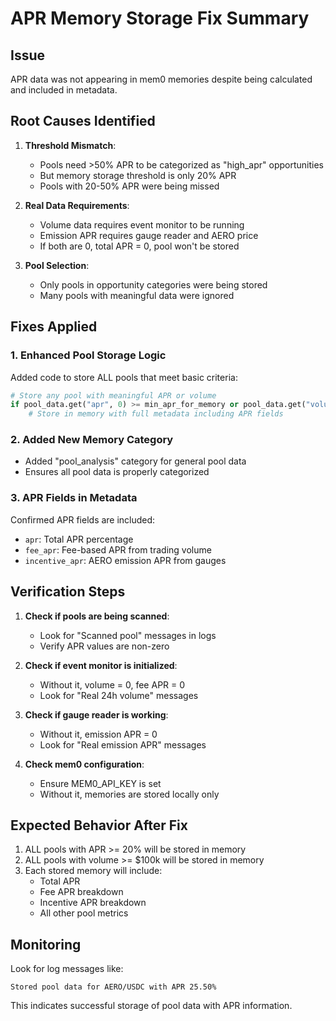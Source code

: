 # APR Memory Storage Fix Summary

## Issue
APR data was not appearing in mem0 memories despite being calculated and included in metadata.

## Root Causes Identified

1. **Threshold Mismatch**: 
   - Pools need >50% APR to be categorized as "high_apr" opportunities
   - But memory storage threshold is only 20% APR
   - Pools with 20-50% APR were being missed

2. **Real Data Requirements**:
   - Volume data requires event monitor to be running
   - Emission APR requires gauge reader and AERO price
   - If both are 0, total APR = 0, pool won't be stored

3. **Pool Selection**:
   - Only pools in opportunity categories were being stored
   - Many pools with meaningful data were ignored

## Fixes Applied

### 1. Enhanced Pool Storage Logic
Added code to store ALL pools that meet basic criteria:
```python
# Store any pool with meaningful APR or volume
if pool_data.get("apr", 0) >= min_apr_for_memory or pool_data.get("volume_24h", 0) >= min_volume_for_memory:
    # Store in memory with full metadata including APR fields
```

### 2. Added New Memory Category
- Added "pool_analysis" category for general pool data
- Ensures all pool data is properly categorized

### 3. APR Fields in Metadata
Confirmed APR fields are included:
- `apr`: Total APR percentage
- `fee_apr`: Fee-based APR from trading volume
- `incentive_apr`: AERO emission APR from gauges

## Verification Steps

1. **Check if pools are being scanned**:
   - Look for "Scanned pool" messages in logs
   - Verify APR values are non-zero

2. **Check if event monitor is initialized**:
   - Without it, volume = 0, fee APR = 0
   - Look for "Real 24h volume" messages

3. **Check if gauge reader is working**:
   - Without it, emission APR = 0
   - Look for "Real emission APR" messages

4. **Check mem0 configuration**:
   - Ensure MEM0_API_KEY is set
   - Without it, memories are stored locally only

## Expected Behavior After Fix

1. ALL pools with APR >= 20% will be stored in memory
2. ALL pools with volume >= $100k will be stored in memory
3. Each stored memory will include:
   - Total APR
   - Fee APR breakdown
   - Incentive APR breakdown
   - All other pool metrics

## Monitoring
Look for log messages like:
```
Stored pool data for AERO/USDC with APR 25.50%
```

This indicates successful storage of pool data with APR information.